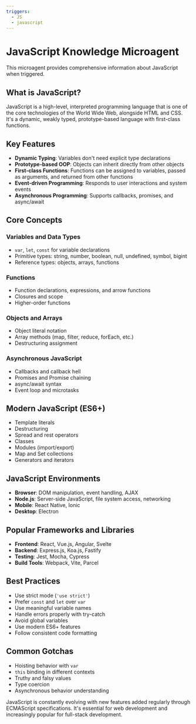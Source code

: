 ```yaml
---
triggers:
  - JS
  - javascript
---
```


# JavaScript Knowledge Microagent

This microagent provides comprehensive information about JavaScript when triggered.

## What is JavaScript?

JavaScript is a high-level, interpreted programming language that is one of the core technologies of the World Wide Web, alongside HTML and CSS. It's a dynamic, weakly typed, prototype-based language with first-class functions.

## Key Features

- **Dynamic Typing**: Variables don't need explicit type declarations
- **Prototype-based OOP**: Objects can inherit directly from other objects
- **First-class Functions**: Functions can be assigned to variables, passed as arguments, and returned from other functions
- **Event-driven Programming**: Responds to user interactions and system events
- **Asynchronous Programming**: Supports callbacks, promises, and async/await

## Core Concepts

### Variables and Data Types
- `var`, `let`, `const` for variable declarations
- Primitive types: string, number, boolean, null, undefined, symbol, bigint
- Reference types: objects, arrays, functions

### Functions
- Function declarations, expressions, and arrow functions
- Closures and scope
- Higher-order functions

### Objects and Arrays
- Object literal notation
- Array methods (map, filter, reduce, forEach, etc.)
- Destructuring assignment

### Asynchronous JavaScript
- Callbacks and callback hell
- Promises and Promise chaining
- async/await syntax
- Event loop and microtasks

## Modern JavaScript (ES6+)

- Template literals
- Destructuring
- Spread and rest operators
- Classes
- Modules (import/export)
- Map and Set collections
- Generators and iterators

## JavaScript Environments

- **Browser**: DOM manipulation, event handling, AJAX
- **Node.js**: Server-side JavaScript, file system access, networking
- **Mobile**: React Native, Ionic
- **Desktop**: Electron

## Popular Frameworks and Libraries

- **Frontend**: React, Vue.js, Angular, Svelte
- **Backend**: Express.js, Koa.js, Fastify
- **Testing**: Jest, Mocha, Cypress
- **Build Tools**: Webpack, Vite, Parcel

## Best Practices

- Use strict mode (`'use strict'`)
- Prefer `const` and `let` over `var`
- Use meaningful variable names
- Handle errors properly with try-catch
- Avoid global variables
- Use modern ES6+ features
- Follow consistent code formatting

## Common Gotchas

- Hoisting behavior with `var`
- `this` binding in different contexts
- Truthy and falsy values
- Type coercion
- Asynchronous behavior understanding

JavaScript is constantly evolving with new features added regularly through ECMAScript specifications. It's essential for web development and increasingly popular for full-stack development.